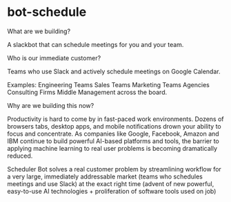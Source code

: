 # bot-schedule

What are we building?

A slackbot that can schedule meetings for you and your team. 

Who is our immediate customer? 

Teams who use Slack and actively schedule meetings on Google Calendar. 

Examples: 
Engineering Teams
Sales Teams
Marketing Teams
Agencies 
Consulting Firms 
Middle Management across the board. 

Why are we building this now? 

Productivity is hard to come by in fast-paced work environments. Dozens of browsers tabs, desktop apps,  and mobile notifications drown your ability to focus and concentrate. As companies like Google, Facebook, Amazon and IBM continue to build powerful AI-based platforms and tools, the barrier to applying machine learning to real user problems is becoming dramatically reduced. 

Scheduler Bot solves a real customer problem by streamlining workflow for a very large, immediately addressable market (teams who schedules meetings and use Slack) at the exact right time (advent of new powerful, easy-to-use AI technologies + proliferation of software tools used on job)
